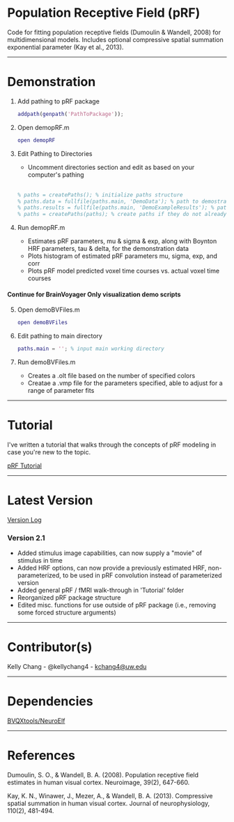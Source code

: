 # Population Receptive Field (pRF)

Code for fitting population receptive fields (Dumoulin & Wandell, 2008) for multidimensional models. Includes optional compressive spatial summation exponential parameter (Kay et al., 2013).

---

# Demonstration

1. Add pathing to pRF package

	```matlab
	addpath(genpath('PathToPackage'));
	```

2. Open demopRF.m

	```matlab
	open demopRF
	```

3. Edit Pathing to Directories
	* Uncomment directories section and edit as based on your computer's pathing
	<br>
	
	```matlab
	% paths = createPaths(); % initialize paths structure
	% paths.data = fullfile(paths.main, 'DemoData'); % path to demostration data directory
	% paths.results = fullfile(paths.main, 'DemoExampleResults'); % path to output results directory
	% paths = createPaths(paths); % create paths if they do not already exist
	```

4. Run demopRF.m
	* Estimates pRF parameters, mu & sigma & exp, along with Boynton HRF parameters, tau & delta, for the demonstration data
	* Plots histogram of estimated pRF parameters mu, sigma, exp, and corr
	* Plots pRF model predicted voxel time courses vs. actual voxel time courses  

#### Continue for BrainVoyager Only visualization demo scripts

5. Open demoBVFiles.m

	```matlab
	open demoBVFiles
	```

6. Edit pathing to main directory

	```matlab
	paths.main = ''; % input main working directory
	```

7. Run demoBVFiles.m
	* Creates a .olt file based on the number of specified colors
	* Creatae a .vmp file for the parameters specified, able to adjust for a range of parameter fits

---

# Tutorial

I've written a tutorial that walks through the concepts of pRF modeling in case you're new to the topic.

[pRF Tutorial](http://htmlpreview.github.io/?https://github.com/kellychang4/pRF/blob/master/Tutorial/html/pRFTutorial.html)

--- 

# Latest Version
[Version Log](https://github.com/kellychang4/pRF/blob/master/VersionLog.txt)

### Version 2.1
- Added stimulus image capabilities, can now supply a "movie" of stimulus in time
- Added HRF options, can now provide a previously estimated HRF, non-parameterized, to be used in pRF convolution instead of parameterized version
- Added general pRF / fMRI walk-through in 'Tutorial' folder
- Reorganized pRF package structure
- Edited misc. functions for use outside of pRF package (i.e., removing some forced structure arguments)

--- 

# Contributor(s)

Kelly Chang - @kellychang4 - kchang4@uw.edu

--- 

# Dependencies

[BVQXtools/NeuroElf](http://support.brainvoyager.com/available-tools/52-matlab-tools-bvxqtools/232-getting-started.html)

--- 

# References

Dumoulin, S. O., & Wandell, B. A. (2008). Population receptive field estimates in human visual cortex. Neuroimage, 39(2), 647-660.

Kay, K. N., Winawer, J., Mezer, A., & Wandell, B. A. (2013). Compressive spatial summation in human visual cortex. Journal of neurophysiology, 110(2), 481-494.
